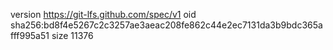 version https://git-lfs.github.com/spec/v1
oid sha256:bd8f4e5267c2c3257ae3aeac208fe862c44e2ec7131da3b9bdc365afff995a51
size 11376
